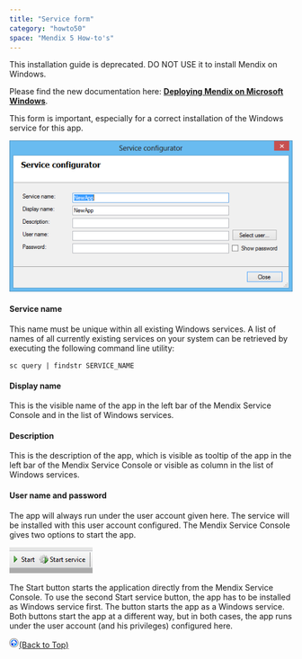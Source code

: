 ```yaml
---
title: "Service form"
category: "howto50"
space: "Mendix 5 How-to's"
---
```

This installation guide is deprecated. DO NOT USE it to install Mendix on Windows.

Please find the new documentation here: **[Deploying Mendix on Microsoft Windows](Deploying+Mendix+on+Microsoft+Windows)**.

This form is important, especially for a correct installation of the Windows service for this app.

![](attachments/2949146/3080310.png)

#### Service name

This name must be unique within all existing Windows services. A list of names of all currently existing services on your system can be retrieved by executing the following command line utility:

```
sc query | findstr SERVICE_NAME
```

#### Display name

This is the visible name of the app in the left bar of the Mendix Service Console and in the list of Windows services.

#### Description

This is the description of the app, which is visible as tooltip of the app in the left bar of the Mendix Service Console or visible as column in the list of Windows services.

#### User name and password

The app will always run under the user account given here. The service will be installed with this user account configured.
The Mendix Service Console gives two options to start the app.

![](attachments/2949146/3080307.png)

The Start button starts the application directly from the Mendix Service Console.
To use the second Start service button, the app has to be installed as Windows service first. The button starts the app as a Windows service. Both buttons start the app at a different way, but in both cases, the app runs under the user account (and his privileges) configured here.

[![](attachments/819203/917564.png)](Service+form)[(Back to Top)](Service+form)